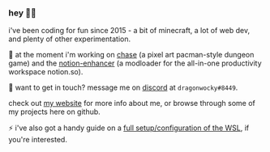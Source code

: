 ### hey 👋🏽

i've been coding for fun since 2015 - a bit of minecraft, a lot of web dev, and plenty of other experimentation.

🔭 at the moment i'm working on [chase](https://chase-game.glitch.me) (a pixel art pacman-style dungeon game) and
the [notion-enhancer](https://github.com/dragonwocky/notion-enhancer) (a modloader for the all-in-one productivity workspace notion.so).

💬 want to get in touch? message me on [discord](https://dsc.bio/dragnwocky) at `dragonwocky#8449`.

check out [my website](https://dragonwocky.me/) for more info about me, or browse through some of my projects here on github.

⚡ i've also got a handy guide on a [full setup/configuration of the WSL](https://dragonwocky.me/posts/wsl-setup), if you're interested.
